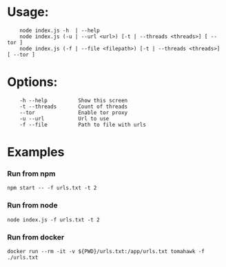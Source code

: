 # Usage:
```
    node index.js -h  | --help
    node index.js (-u | --url <url>) [-t | --threads <threads>] [ --tor ]
    node index.js (-f | --file <filepath>) [-t | --threads <threads>] [ --tor ]
```
     

# Options:
```
    -h --help          Show this screen
    -t --threads       Count of threads
    --tor              Enable tor proxy
    -u --url           Url to use
    -f --file          Path to file with urls
```

# Examples
### Run from npm
```
npm start -- -f urls.txt -t 2
```
### Run from node
```
node index.js -f urls.txt -t 2
```
### Run from docker
```
docker run --rm -it -v ${PWD}/urls.txt:/app/urls.txt tomahawk -f ./urls.txt
```